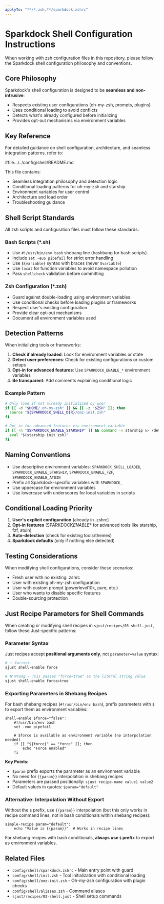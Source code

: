```yaml
---
applyTo: "**/*.zsh,**/sparkdock.zshrc"
---
```


# Sparkdock Shell Configuration Instructions

When working with zsh configuration files in this repository, please follow the Sparkdock shell configuration philosophy and conventions.

## Core Philosophy

Sparkdock's shell configuration is designed to be **seamless and non-intrusive**:

- Respects existing user configurations (oh-my-zsh, prompts, plugins)
- Uses conditional loading to avoid conflicts
- Detects what's already configured before initializing
- Provides opt-out mechanisms via environment variables

## Key Reference

For detailed guidance on shell configuration, architecture, and seamless integration patterns, refer to:

#file:../../config/shell/README.md

This file contains:

- Seamless integration philosophy and detection logic
- Conditional loading patterns for oh-my-zsh and starship
- Environment variables for user control
- Architecture and load order
- Troubleshooting guidance

## Shell Script Standards

All zsh scripts and configuration files must follow these standards:

### Bash Scripts (\*.sh)

- Use `#!/usr/bin/env bash` shebang line (hashbang for bash scripts)
- Include `set -euo pipefail` for strict error handling
- Use `${variable}` syntax with braces (never `$variable`)
- Use `local` for function variables to avoid namespace pollution
- Pass `shellcheck` validation before committing

### Zsh Configuration (\*.zsh)

- Guard against double-loading using environment variables
- Use conditional checks before loading plugins or frameworks
- Respect user's existing configuration
- Provide clear opt-out mechanisms
- Document all environment variables used

## Detection Patterns

When initializing tools or frameworks:

1. **Check if already loaded**: Look for environment variables or state
2. **Detect user preferences**: Check for existing configurations or custom setups
3. **Opt-in for advanced features**: Use `SPARKDOCK_ENABLE_*` environment variables
4. **Be transparent**: Add comments explaining conditional logic

### Example Pattern

```zsh
# Only load if not already initialized by user
if [[ -d "$HOME/.oh-my-zsh" ]] && [[ -z "$ZSH" ]]; then
  source "${SPARKDOCK_SHELL_DIR}/omz-init.zsh"
fi

# Opt-in for advanced features via environment variable
if [[ -n "$SPARKDOCK_ENABLE_STARSHIP" ]] && command -v starship &> /dev/null; then
  eval "$(starship init zsh)"
fi
```

## Naming Conventions

- Use descriptive environment variables: `SPARKDOCK_SHELL_LOADED`, `SPARKDOCK_ENABLE_STARSHIP`, `SPARKDOCK_ENABLE_FZF`, `SPARKDOCK_ENABLE_ATUIN`
- Prefix all Sparkdock-specific variables with `SPARKDOCK_`
- Use uppercase for environment variables
- Use lowercase with underscores for local variables in scripts

## Conditional Loading Priority

1. **User's explicit configuration** (already in .zshrc)
2. **Opt-in features** (SPARKDOCK*ENABLE*\* for advanced tools like starship, fzf, atuin)
3. **Auto-detection** (check for existing tools/themes)
4. **Sparkdock defaults** (only if nothing else detected)

## Testing Considerations

When modifying shell configurations, consider these scenarios:

- Fresh user with no existing .zshrc
- User with existing oh-my-zsh configuration
- User with custom prompt (powerlevel10k, pure, etc.)
- User who wants to disable specific features
- Double-sourcing protection

## Just Recipe Parameters for Shell Commands

When creating or modifying shell recipes in `sjust/recipes/03-shell.just`, follow these Just-specific patterns:

### Parameter Syntax

Just recipes accept **positional arguments only**, not `parameter=value` syntax:

```bash
# ✅ Correct
sjust shell-enable force

# ❌ Wrong - This passes "force=true" as the literal string value
sjust shell-enable force=true
```

### Exporting Parameters in Shebang Recipes

For bash shebang recipes (`#!/usr/bin/env bash`), prefix parameters with `$` to export them as environment variables:

```just
shell-enable $force="false":
    #!/usr/bin/env bash
    set -euo pipefail

    # $force is available as environment variable (no interpolation needed)
    if [[ "${force}" == "force" ]]; then
        echo "Force enabled"
    fi
```

**Key Points:**

- `$param` prefix exports the parameter as an environment variable
- No need for `{{param}}` interpolation in shebang recipes
- Parameters are passed positionally: `sjust recipe-name value1 value2`
- Default values in quotes: `$param="default"`

### Alternative: Interpolation Without Export

Without the `$` prefix, use `{{param}}` interpolation (but this only works in recipe command lines, not in bash conditionals within shebang recipes):

```just
simple-recipe param="default":
    echo "Value is {{param}}"  # Works in recipe lines
```

For shebang recipes with bash conditionals, **always use `$` prefix** to export as environment variables.

## Related Files

- `config/shell/sparkdock.zshrc` - Main entry point with guard
- `config/shell/init.zsh` - Tool initialization with conditional loading
- `config/shell/omz-init.zsh` - Oh-my-zsh configuration with plugin checks
- `config/shell/aliases.zsh` - Command aliases
- `sjust/recipes/03-shell.just` - Shell setup commands
